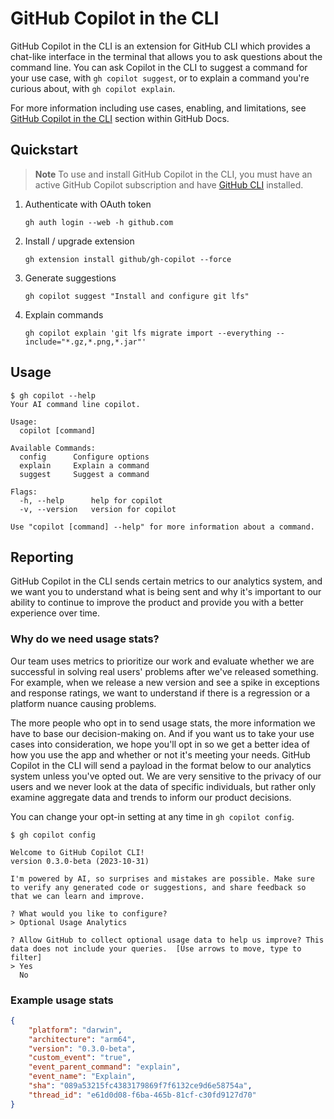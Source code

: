 # GitHub Copilot in the CLI

GitHub Copilot in the CLI is an extension for GitHub CLI which provides a chat-like interface in the terminal that allows you to ask questions about the command line. You can ask Copilot in the CLI to suggest a command for your use case, with `gh copilot suggest`, or to explain a command you're curious about, with `gh copilot explain`.

For more information including use cases, enabling, and limitations, see [GitHub Copilot in the CLI](https://docs.github.com/en/copilot/copilot/github-copilot-in-the-cli) section within GitHub Docs.

## Quickstart

> **Note**
> To use and install GitHub Copilot in the CLI, you must have an active GitHub Copilot subscription and have [GitHub CLI](https://cli.github.com/) installed.

1. Authenticate with OAuth token
   ```shell
   gh auth login --web -h github.com
   ```
1. Install / upgrade extension
   ```shell
   gh extension install github/gh-copilot --force
   ```
1. Generate suggestions
   ```shell
   gh copilot suggest "Install and configure git lfs"
   ```
1. Explain commands
   ```shell
   gh copilot explain 'git lfs migrate import --everything --include="*.gz,*.png,*.jar"'
   ```

## Usage

```shell
$ gh copilot --help
Your AI command line copilot.

Usage:
  copilot [command]

Available Commands:
  config      Configure options
  explain     Explain a command
  suggest     Suggest a command

Flags:
  -h, --help      help for copilot
  -v, --version   version for copilot

Use "copilot [command] --help" for more information about a command.
```

## Reporting

GitHub Copilot in the CLI sends certain metrics to our analytics system, and we want you to understand what is being
sent and why it's important to our ability to continue to improve the product and provide you with a better experience
over time.

### Why do we need usage stats?

Our team uses metrics to prioritize our work and evaluate whether we are successful in solving real users' problems after
we've released something. For example, when we release a new version and see a spike in exceptions and response ratings,
we want to understand if there is a regression or a platform nuance causing problems.

The more people who opt in to send usage stats, the more information we have to base our decision-making on. And if you
want us to take your use cases into consideration, we hope you'll opt in so we get a better idea of how you use the app
and whether or not it's meeting your needs. GitHub Copilot in the CLI will send a payload in the format below to our
analytics system unless you've opted out. We are very sensitive to the privacy of our users and we never look at the data
of specific individuals, but rather only examine aggregate data and trends to inform our product decisions.

You can change your opt-in setting at any time in `gh copilot config`.

```shell
$ gh copilot config

Welcome to GitHub Copilot CLI!
version 0.3.0-beta (2023-10-31)

I'm powered by AI, so surprises and mistakes are possible. Make sure to verify any generated code or suggestions, and share feedback so that we can learn and improve.

? What would you like to configure?
> Optional Usage Analytics

? Allow GitHub to collect optional usage data to help us improve? This data does not include your queries.  [Use arrows to move, type to filter]
> Yes
  No
```

### Example usage stats

```json
{
	"platform": "darwin",
	"architecture": "arm64",
	"version": "0.3.0-beta",
	"custom_event": "true",
	"event_parent_command": "explain",
	"event_name": "Explain",
	"sha": "089a53215fc4383179869f7f6132ce9d6e58754a",
	"thread_id": "e61d0d08-f6ba-465b-81cf-c30fd9127d70"
}
```
